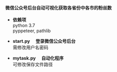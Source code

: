 #### 微信公众号后台自动可视化获取各省份中各市的粉丝数

- **依赖项**<br/>
  python 3.7<br/>
  pyppeteer, pathlib

- **start.py**
  &ensp;&ensp;**登录微信公众号后台**<br/>
  需修改用户名密码

- **mytask.py**
  &ensp;&ensp;**自动化程序**<br/>
  可修改保存文件路径
